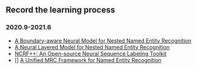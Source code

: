 ## Record the learning process
### 2020.9-2021.6
+ [A Boundary-aware Neural Model for Nested Named Entity Recognition](https://github.com/thecharm/boundary-aware-nested-ner/tree/)  
+ [A Neural Layered Model for Nested Named Entity Recognition](https://github.com/thecharm/boundary-aware-nested-ner/tree/)
+ [NCRF++: An Open-source Neural Sequence Labeling Toolkit](https://github.com/jiesutd/NCRFpp)  
+ [] [A Unified MRC Framework for Named Entity Recognition](https://github.com/ShannonAI/mrc-for-flat-nested-ner)
